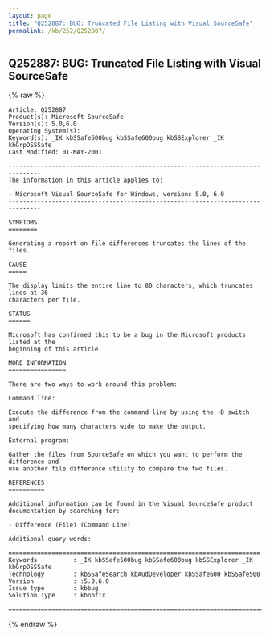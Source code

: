 ```yaml
---
layout: page
title: "Q252887: BUG: Truncated File Listing with Visual SourceSafe"
permalink: /kb/252/Q252887/
---
```


## Q252887: BUG: Truncated File Listing with Visual SourceSafe

{% raw %}

	Article: Q252887
	Product(s): Microsoft SourceSafe
	Version(s): 5.0,6.0
	Operating System(s): 
	Keyword(s): _IK kbSSafe500bug kbSSafe600bug kbSSExplorer _IK kbGrpDSSSafe
	Last Modified: 01-MAY-2001
	
	-------------------------------------------------------------------------------
	The information in this article applies to:
	
	- Microsoft Visual SourceSafe for Windows, versions 5.0, 6.0 
	-------------------------------------------------------------------------------
	
	SYMPTOMS
	========
	
	Generating a report on file differences truncates the lines of the files.
	
	CAUSE
	=====
	
	The display limits the entire line to 80 characters, which truncates lines at 36
	characters per file.
	
	STATUS
	======
	
	Microsoft has confirmed this to be a bug in the Microsoft products listed at the
	beginning of this article.
	
	MORE INFORMATION
	================
	
	There are two ways to work around this problem:
	
	Command line:
	
	Execute the difference from the command line by using the -D switch and
	specifying how many characters wide to make the output.
	
	External program:
	
	Gather the files from SourceSafe on which you want to perform the difference and
	use another file difference utility to compare the two files.
	
	REFERENCES
	==========
	
	Additional information can be found in the Visual SourceSafe product
	documentation by searching for:
	
	- Difference (File) (Command Line)
	
	Additional query words:
	
	======================================================================
	Keywords          : _IK kbSSafe500bug kbSSafe600bug kbSSExplorer _IK kbGrpDSSSafe 
	Technology        : kbSSafeSearch kbAudDeveloper kbSSafe600 kbSSafe500
	Version           : :5.0,6.0
	Issue type        : kbbug
	Solution Type     : kbnofix
	
	=============================================================================
	

{% endraw %}
